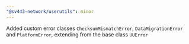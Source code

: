 ```yaml
---
"@sv443-network/userutils": minor
---
```


Added custom error classes `ChecksumMismatchError`, `DataMigrationError` and `PlatformError`, extending from the base class `UUError`
